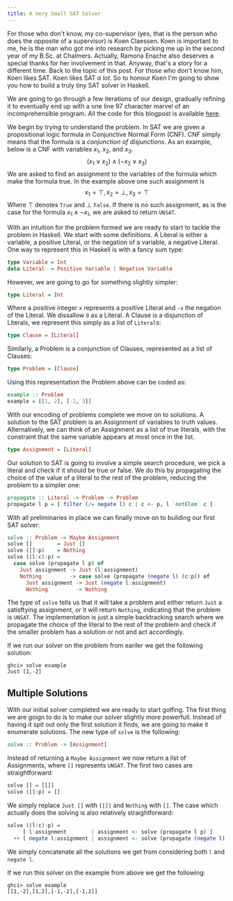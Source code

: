 ```yaml
---
title: A Very Small SAT Solver
---
```


For those who don't know, my co-supervisor (yes, that is the person
who does the opposite of a supervisor) is Koen Claessen.
Koen is important to me, he is the man who got me into research
by picking me up in the second year of my B.Sc. at Chalmers.
Actually, Ramona Enache also deserves a special thanks for her
involvement in that. Anyway, that's a story for a different time.
Back to the topic of this post. For those who don't know him, Koen likes SAT.
Koen likes SAT _a lot_. So to honour Koen I'm going to show you how
to build a truly tiny SAT solver in Haskell.

We are going to go through a few iterations of our design, gradually refining it
to eventually end up with a one line 97 character marvel of an incomprehensible
program. All the code for this blogpost is available [here](../blogposts/SAT).

We begin by trying to understand the problem. In SAT we are given a propositional
logic formula in Conjunctive Normal Form (CNF). 
CNF simply means that the formula is a _conjunction of disjunctions_.
As an example, below is a CNF with variables $x_1$, $x_2$, and $x_3$.
$$
(x_1 \vee x_2) \wedge (\neg x_2 \vee x_3)
$$
We are asked to find an assignment to the variables of the formula which
make the formula true. In the example above one such assignment is
$$
x_1 = \top, x_2 = \bot, x_3 = \top
$$
Where $\top$ denotes `True` and $\bot$ `False`. If there is no such assignment,
as is the case for the formula $x_1 \wedge \neg x_1$, we are asked to return `UNSAT`.

With an intuition for the problem formed we are ready to start to tackle the problem
in Haskell. We start with some definitions. A Literal is either a variable, a positive Literal,
or the negation of a variable, a negative Literal.
One way to represent this in Haskell is with a fancy sum type:
```Haskell
type Variable = Int
data Literal  = Positive Variable | Negative Variable
```
However, we are going to go for something slightly simpler:
```Haskell
type Literal = Int
```
Where a positive integer `x` represents a positive Literal and `-x` the negation
of the Literal. We dissallow `0` as a Literal. A Clause is a disjunction of Literals,
we represent this simply as a list of `Literal`s:
```Haskell
type Clause = [Literal]
```
Similarly, a Problem is a conjunction of Clauses, represented as a list of Clauses:
```Haskell
type Problem = [Clause]
```
Using this representation the Problem above can be coded as:
```Haskell
example :: Problem
example = [[1, 2], [-2, 3]]
```
With our encoding of problems complete we move on to solutions.
A solution to the SAT problem is an Assignment of variables to truth values.
Alternatively, we can think of an Assignment as a list of true literals, with
the constraint that the same variable appears at most once in the list.
```Haskell
type Assignment = [Literal]
```
Our solution to SAT is going to involve a simple search procedure, we pick
a literal and check if it should be true or false. We do this by propagating
the choice of the value of a literal to the rest of the problem, reducing
the problem to a simpler one:
```Haskell
propagate :: Literal -> Problem -> Problem
propagate l p = [ filter (/= negate l) c | c <- p, l `notElem` c ]
```
With all preliminaries in place we can finally move on to building our
first SAT solver:
```Haskell
solve :: Problem -> Maybe Assignment
solve []        = Just []
solve ([]:p)    = Nothing
solve ((l:c):p) = 
  case solve (propagate l p) of
    Just assignment -> Just (l:assignment)
    Nothing         -> case solve (propagate (negate l) (c:p)) of
      Just assignment -> Just (negate l:assignment)
      Nothing         -> Nothing
```
The type of `solve` tells us that it will take a problem and either return `Just`
a satisftying assignment, or it will return `Nothing`, indicating that the
problem is `UNSAT`. The implementation is just a simple backtracking search where
we propagate the choice of the literal to the rest of the problem and check
if the smaller problem has a solution or not and act accordingly.

If we run our solver on the problem from eariler we get the following solution:
```Shell
ghci> solve example
Just [1,-2]
```

## Multiple Solutions

With our initial solver completed we are ready to start golfing.
The first thing we are goign to do is to make our solver slightly more powerfull.
Instead of having it spit out only the first solution it finds, we are going to make it
enumerate solutions. The new type of `solve` is the following:
```Haskell
solve :: Problem -> [Assignment]
```
Instead of returning a `Maybe Assignment` we now return a list of Assignments, where `[]`
represents `UNSAT`. The first two cases are straightforward:
```Haskell
solve [] = [[]]
solve ([]:p) = []
```
We simply replace `Just []` with `[[]]` and `Nothing` with `[]`. The case which actually
does the solving is also relatively straightforward:
```Haskell
solve ((l:c):p) =
     [ l:assignment        | assignment <- solve (propagate l p) ]
  ++ [ negate l:assignment | assignment <- solve (propagate (negate l) (c:p)) ]
```
We simply concatenate all the solutions we get from considering both `l` and `negate l`.

If we run this solver on the example from above we get the following:
```Shell
ghci> solve example
[[1,-2],[1,2],[-1,-2],[-1,2]]
```
